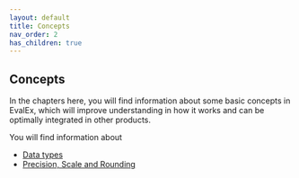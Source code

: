 ```yaml
---
layout: default
title: Concepts
nav_order: 2
has_children: true
---
```


## Concepts

In the chapters here, you will find information about some basic concepts in EvalEx, which will
improve understanding in how it works and can be optimally integrated in other products.

You will find information about

- [Data types](datatypes.html)
- [Precision, Scale and Rounding](rounding.html)
